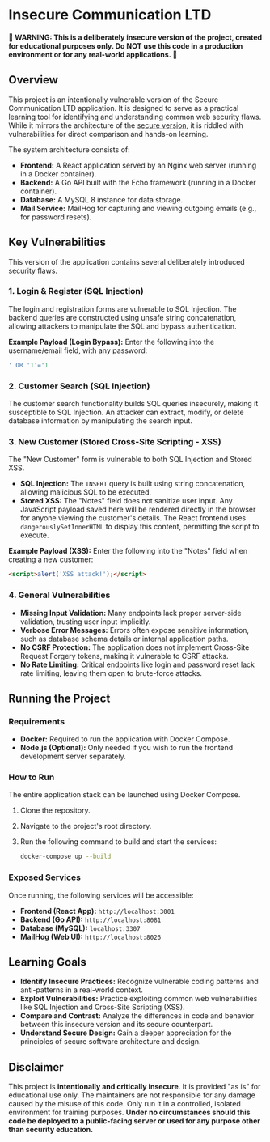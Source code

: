 # Insecure Communication LTD 

**🚨 WARNING: This is a deliberately insecure version of the project, created for educational purposes only. Do NOT use this code in a production environment or for any real-world applications. 🚨**

## Overview

This project is an intentionally vulnerable version of the Secure Communication LTD application. It is designed to serve as a practical learning tool for identifying and understanding common web security flaws. While it mirrors the architecture of the [secure version](https://github.com/EliranMalka1/secure-Comunication_LTD), it is riddled with vulnerabilities for direct comparison and hands-on learning.

The system architecture consists of:

*   **Frontend:** A React application served by an Nginx web server (running in a Docker container).
*   **Backend:** A Go API built with the Echo framework (running in a Docker container).
*   **Database:** A MySQL 8 instance for data storage.
*   **Mail Service:** MailHog for capturing and viewing outgoing emails (e.g., for password resets).

## Key Vulnerabilities

This version of the application contains several deliberately introduced security flaws.

### 1. Login & Register (SQL Injection)

The login and registration forms are vulnerable to SQL Injection. The backend queries are constructed using unsafe string concatenation, allowing attackers to manipulate the SQL and bypass authentication.

**Example Payload (Login Bypass):**
Enter the following into the username/email field, with any password:

```sql
' OR '1'='1
```

### 2. Customer Search (SQL Injection)

The customer search functionality builds SQL queries insecurely, making it susceptible to SQL Injection. An attacker can extract, modify, or delete database information by manipulating the search input.

### 3. New Customer (Stored Cross-Site Scripting - XSS)

The "New Customer" form is vulnerable to both SQL Injection and Stored XSS.

*   **SQL Injection:** The `INSERT` query is built using string concatenation, allowing malicious SQL to be executed.
*   **Stored XSS:** The "Notes" field does not sanitize user input. Any JavaScript payload saved here will be rendered directly in the browser for anyone viewing the customer's details. The React frontend uses `dangerouslySetInnerHTML` to display this content, permitting the script to execute.

**Example Payload (XSS):**
Enter the following into the "Notes" field when creating a new customer:

```html
<script>alert('XSS attack!');</script>
```

### 4. General Vulnerabilities

*   **Missing Input Validation:** Many endpoints lack proper server-side validation, trusting user input implicitly.
*   **Verbose Error Messages:** Errors often expose sensitive information, such as database schema details or internal application paths.
*   **No CSRF Protection:** The application does not implement Cross-Site Request Forgery tokens, making it vulnerable to CSRF attacks.
*   **No Rate Limiting:** Critical endpoints like login and password reset lack rate limiting, leaving them open to brute-force attacks.

## Running the Project

### Requirements

*   **Docker:** Required to run the application with Docker Compose.
*   **Node.js (Optional):** Only needed if you wish to run the frontend development server separately.

### How to Run

The entire application stack can be launched using Docker Compose.

1.  Clone the repository.
2.  Navigate to the project's root directory.
3.  Run the following command to build and start the services:

    ```bash
    docker-compose up --build
    ```

### Exposed Services

Once running, the following services will be accessible:

*   **Frontend (React App):** `http://localhost:3001`
*   **Backend (Go API):** `http://localhost:8081`
*   **Database (MySQL):** `localhost:3307`
*   **MailHog (Web UI):** `http://localhost:8026`

## Learning Goals

*   **Identify Insecure Practices:** Recognize vulnerable coding patterns and anti-patterns in a real-world context.
*   **Exploit Vulnerabilities:** Practice exploiting common web vulnerabilities like SQL Injection and Cross-Site Scripting (XSS).
*   **Compare and Contrast:** Analyze the differences in code and behavior between this insecure version and its secure counterpart.
*   **Understand Secure Design:** Gain a deeper appreciation for the principles of secure software architecture and design.

## Disclaimer

This project is **intentionally and critically insecure**. It is provided "as is" for educational use only. The maintainers are not responsible for any damage caused by the misuse of this code. Only run it in a controlled, isolated environment for training purposes. **Under no circumstances should this code be deployed to a public-facing server or used for any purpose other than security education.**

